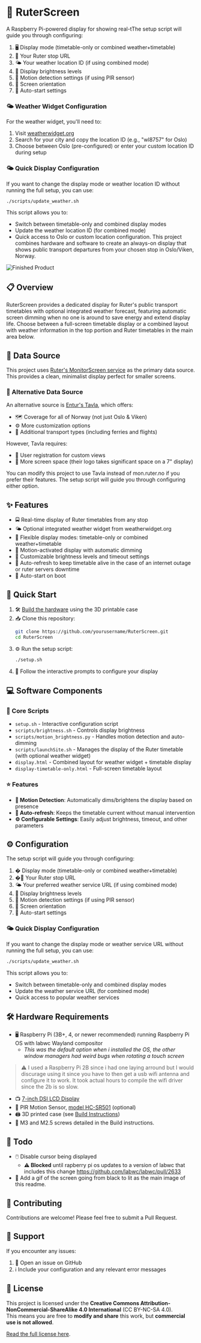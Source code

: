 # 🚉 RuterScreen

A Raspberry Pi-powered display for showing real-tThe setup script will guide you through configuring:
1. 🖥️ Display mode (timetable-only or combined weather+timetable)
2. 🔗 Your Ruter stop URL
3. 🌤️ Your weather location ID (if using combined mode)
4. 🔆 Display brightness levels
5. 👋 Motion detection settings (if using PIR sensor)
6. 🔄 Screen orientation
7. 🚀 Auto-start settings

### 🌤️ Weather Widget Configuration

For the weather widget, you'll need to:
1. Visit [weatherwidget.org](https://weatherwidget.org/)
2. Search for your city and copy the location ID (e.g., "wl8757" for Oslo)
3. Choose between Oslo (pre-configured) or enter your custom location ID during setup

### 🌤️ Quick Display Configuration

If you want to change the display mode or weather location ID without running the full setup, you can use:
```bash
./scripts/update_weather.sh
```

This script allows you to:
- Switch between timetable-only and combined display modes
- Update the weather location ID (for combined mode)
- Quick access to Oslo or custom location configuration. This project combines hardware and software to create an always-on display that shows public transport departures from your chosen stop in Oslo/Viken, Norway.

![Finished Product](images/Finished.jpg)

## 📋 Overview

RuterScreen provides a dedicated display for Ruter's public transport timetables with optional integrated weather forecast, featuring automatic screen dimming when no one is around to save energy and extend display life. Choose between a full-screen timetable display or a combined layout with weather information in the top portion and Ruter timetables in the main area below.

## 🔄 Data Source

This project uses [Ruter's MonitorScreen service](https://mon.ruter.no/) as the primary data source. This provides a clean, minimalist display perfect for smaller screens.

### 🔄 Alternative Data Source

An alternative source is [Entur's Tavla](https://tavla.entur.no/), which offers:
- 🗺️ Coverage for all of Norway (not just Oslo & Viken)
- ⚙️ More customization options
- 🚢 Additional transport types (including ferries and flights)

However, Tavla requires:
- 👤 User registration for custom views
- 📱 More screen space (their logo takes significant space on a 7" display)

You can modify this project to use Tavla instead of mon.ruter.no if you prefer their features. The setup script will guide you through configuring either option.

## ✨ Features
- 🚍 Real-time display of Ruter timetables from any stop
- 🌤️ Optional integrated weather widget from weatherwidget.org
- 📱 Flexible display modes: timetable-only or combined weather+timetable
- 👋 Motion-activated display with automatic dimming
- 🔆 Customizable brightness levels and timeout settings
- 🔄 Auto-refresh to keep timetable alive in the case of an internet outage or ruter servers downtime
- 🚀 Auto-start on boot

## 🚀 Quick Start

1. 🛠️ [Build the hardware](stl/BUILD.md) using the 3D printable case
2. 📥 Clone this repository:
   ```bash
   git clone https://github.com/yourusername/RuterScreen.git
   cd RuterScreen
   ```
3. ⚙️ Run the setup script:
   ```bash
   ./setup.sh
   ```
4. 📝 Follow the interactive prompts to configure your display

## 💻 Software Components

### 📜 Core Scripts
- `setup.sh` - Interactive configuration script
- `scripts/brightness.sh` - Controls display brightness
- `scripts/motion_brightness.py` - Handles motion detection and auto-dimming
- `scripts/launchSite.sh` - Manages the display of the Ruter timetable (with optional weather widget)
- `display.html` - Combined layout for weather widget + timetable display
- `display-timetable-only.html` - Full-screen timetable layout

### ⭐ Features
- **👋 Motion Detection**: Automatically dims/brightens the display based on presence
- **🔄 Auto-refresh**: Keeps the timetable current without manual intervention
- **⚙️ Configurable Settings**: Easily adjust brightness, timeout, and other parameters

## ⚙️ Configuration

The setup script will guide you through configuring:
1. �️ Display mode (timetable-only or combined weather+timetable)
2. �🔗 Your Ruter stop URL
3. 🌤️ Your preferred weather service URL (if using combined mode)
4. 🔆 Display brightness levels
5. 👋 Motion detection settings (if using PIR sensor)
6. 🔄 Screen orientation
7. 🚀 Auto-start settings

### 🌤️ Quick Display Configuration

If you want to change the display mode or weather service URL without running the full setup, you can use:
```bash
./scripts/update_weather.sh
```

This script allows you to:
- Switch between timetable-only and combined display modes
- Update the weather service URL (for combined mode)
- Quick access to popular weather services

## 🛠️ Hardware Requirements

- 🖥️ Raspberry Pi (3B+, 4, or newer recommended) running Raspberry Pi OS with labwc Wayland compositor 
    - *This was the default option when i installed the OS, the other window managers had weird bugs when rotating a touch screen*
> ⚠️ I used a Raspberry Pi 2B since i had one laying arround but I would discurage using it since you have to then get a usb wifi antenna and configure it to work. It took actual hours to compile the wifi driver since the 2b is so slow. 
- 📺 [7-inch DSI LCD Display](https://aliexpress.com/item/1005006739026067.html)
- 👋 PIR Motion Sensor, [model HC-SR501](https://aliexpress.com/item/32824574702.html) (optional)
- 🖨️ 3D printed case (see [Build Instructions](stl/BUILD.md))
- 🔩 M3 and M2.5 screws detailed in the Build instructions.

## 📝 Todo
- 🖱️ Disable cursor being displayed
    - **⚠️ Blocked** until rapberry pi os updates to a version of labwc that includes this change https://github.com/labwc/labwc/pull/2633
- 🎥 Add a gif of the screen going from black to lit as the main image of this readme.

## 🤝 Contributing

Contributions are welcome! Please feel free to submit a Pull Request.

## 💬 Support

If you encounter any issues:
1. 📝 Open an issue on GitHub
2. ℹ️ Include your configuration and any relevant error messages

## 📄 License

This project is licensed under the **Creative Commons Attribution-NonCommercial-ShareAlike 4.0 International** (CC BY-NC-SA 4.0).  
This means you are free to **modify and share** this work, but **commercial use is not allowed**.  

[Read the full license here](https://creativecommons.org/licenses/by-nc-sa/4.0/).
